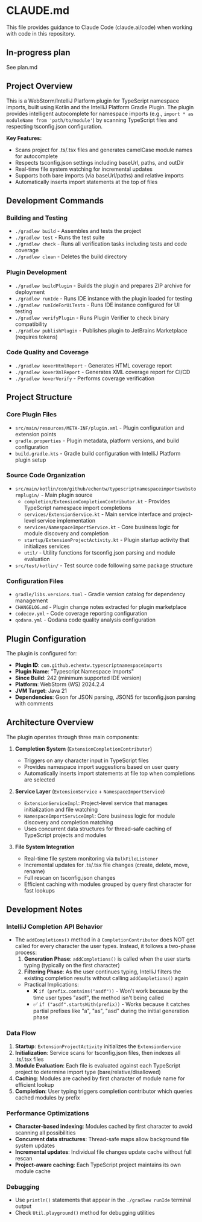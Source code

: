 # CLAUDE.md

This file provides guidance to Claude Code (claude.ai/code) when working with code in this repository.

## In-progress plan

See plan.md

## Project Overview

This is a WebStorm/IntelliJ Platform plugin for TypeScript namespace imports, built using Kotlin and the IntelliJ Platform Gradle Plugin. The plugin provides intelligent autocomplete for namespace imports (e.g., `import * as moduleName from 'path/to/module'`) by scanning TypeScript files and respecting tsconfig.json configuration.

**Key Features:**
- Scans project for .ts/.tsx files and generates camelCase module names for autocomplete
- Respects tsconfig.json settings including baseUrl, paths, and outDir
- Real-time file system watching for incremental updates
- Supports both bare imports (via baseUrl/paths) and relative imports
- Automatically inserts import statements at the top of files

## Development Commands

### Building and Testing
- `./gradlew build` - Assembles and tests the project
- `./gradlew test` - Runs the test suite
- `./gradlew check` - Runs all verification tasks including tests and code coverage
- `./gradlew clean` - Deletes the build directory

### Plugin Development
- `./gradlew buildPlugin` - Builds the plugin and prepares ZIP archive for deployment
- `./gradlew runIde` - Runs IDE instance with the plugin loaded for testing
- `./gradlew runIdeForUiTests` - Runs IDE instance configured for UI testing
- `./gradlew verifyPlugin` - Runs Plugin Verifier to check binary compatibility
- `./gradlew publishPlugin` - Publishes plugin to JetBrains Marketplace (requires tokens)

### Code Quality and Coverage
- `./gradlew koverHtmlReport` - Generates HTML coverage report
- `./gradlew koverXmlReport` - Generates XML coverage report for CI/CD
- `./gradlew koverVerify` - Performs coverage verification

## Project Structure

### Core Plugin Files
- `src/main/resources/META-INF/plugin.xml` - Plugin configuration and extension points
- `gradle.properties` - Plugin metadata, platform versions, and build configuration
- `build.gradle.kts` - Gradle build configuration with IntelliJ Platform plugin setup

### Source Code Organization
- `src/main/kotlin/com/github/echentw/typescriptnamespaceimportswebstormplugin/` - Main plugin source
  - `completion/ExtensionCompletionContributor.kt` - Provides TypeScript namespace import completions
  - `services/ExtensionService.kt` - Main service interface and project-level service implementation
  - `services/NamespaceImportService.kt` - Core business logic for module discovery and completion
  - `startup/ExtensionProjectActivity.kt` - Plugin startup activity that initializes services
  - `util/` - Utility functions for tsconfig.json parsing and module evaluation
- `src/test/kotlin/` - Test source code following same package structure

### Configuration Files
- `gradle/libs.versions.toml` - Gradle version catalog for dependency management
- `CHANGELOG.md` - Plugin change notes extracted for plugin marketplace
- `codecov.yml` - Code coverage reporting configuration
- `qodana.yml` - Qodana code quality analysis configuration

## Plugin Configuration

The plugin is configured for:
- **Plugin ID**: `com.github.echentw.typescriptnamespaceimports`
- **Plugin Name**: "Typescript Namespace Imports"  
- **Since Build**: 242 (minimum supported IDE version)
- **Platform**: WebStorm (WS) 2024.2.4
- **JVM Target**: Java 21
- **Dependencies**: Gson for JSON parsing, JSON5 for tsconfig.json parsing with comments

## Architecture Overview

The plugin operates through three main components:

1. **Completion System** (`ExtensionCompletionContributor`)
   - Triggers on any character input in TypeScript files
   - Provides namespace import suggestions based on user query
   - Automatically inserts import statements at file top when completions are selected

2. **Service Layer** (`ExtensionService` + `NamespaceImportService`)
   - `ExtensionServiceImpl`: Project-level service that manages initialization and file watching
   - `NamespaceImportServiceImpl`: Core business logic for module discovery and completion matching
   - Uses concurrent data structures for thread-safe caching of TypeScript projects and modules

3. **File System Integration**
   - Real-time file system monitoring via `BulkFileListener`
   - Incremental updates for .ts/.tsx file changes (create, delete, move, rename)
   - Full rescan on tsconfig.json changes
   - Efficient caching with modules grouped by query first character for fast lookups

## Development Notes

### IntelliJ Completion API Behavior
- The `addCompletions()` method in a `CompletionContributor` does NOT get called for every character the user types. Instead, it follows a two-phase process:
  1. **Generation Phase**: `addCompletions()` is called when the user starts typing (typically on the first character)
  2. **Filtering Phase**: As the user continues typing, IntelliJ filters the existing completion results without calling `addCompletions()` again
  - Practical Implications:
    - ❌ `if (prefix.contains("asdf"))` - Won't work because by the time user types "asdf", the method isn't being called
    - ✅ `if ("asdf".startsWith(prefix))` - Works because it catches partial prefixes like "a", "as", "asd" during the initial generation phase

### Data Flow
1. **Startup**: `ExtensionProjectActivity` initializes the `ExtensionService`
2. **Initialization**: Service scans for tsconfig.json files, then indexes all .ts/.tsx files
3. **Module Evaluation**: Each file is evaluated against each TypeScript project to determine import type (bare/relative/disallowed)
4. **Caching**: Modules are cached by first character of module name for efficient lookup
5. **Completion**: User typing triggers completion contributor which queries cached modules by prefix

### Performance Optimizations
- **Character-based indexing**: Modules cached by first character to avoid scanning all possibilities
- **Concurrent data structures**: Thread-safe maps allow background file system updates
- **Incremental updates**: Individual file changes update cache without full rescan
- **Project-aware caching**: Each TypeScript project maintains its own module cache

### Debugging
- Use `println()` statements that appear in the `./gradlew runIde` terminal output
- Check `Util.playground()` method for debugging utilities
